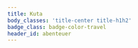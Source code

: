 ```yaml
---
title: Kuta
body_classes: 'title-center title-h1h2'
badge_class: badge-color-travel
header_id: abenteuer
---
```


